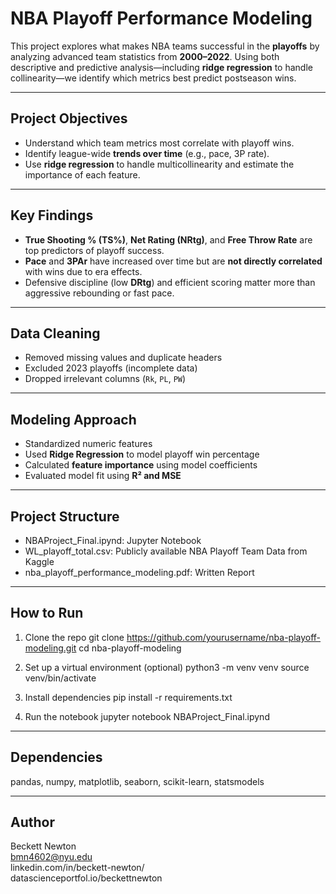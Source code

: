# NBA Playoff Performance Modeling

This project explores what makes NBA teams successful in the **playoffs** by analyzing advanced team statistics from **2000–2022**. Using both descriptive and predictive analysis—including **ridge regression** to handle collinearity—we identify which metrics best predict postseason wins.

---

## Project Objectives

- Understand which team metrics most correlate with playoff wins.
- Identify league-wide **trends over time** (e.g., pace, 3P rate).
- Use **ridge regression** to handle multicollinearity and estimate the importance of each feature.

---

## Key Findings

- **True Shooting % (TS%)**, **Net Rating (NRtg)**, and **Free Throw Rate** are top predictors of playoff success.
- **Pace** and **3PAr** have increased over time but are **not directly correlated** with wins due to era effects.
- Defensive discipline (low **DRtg**) and efficient scoring matter more than aggressive rebounding or fast pace.

---

## Data Cleaning

- Removed missing values and duplicate headers
- Excluded 2023 playoffs (incomplete data)
- Dropped irrelevant columns (`Rk`, `PL`, `PW`)

---

## Modeling Approach

- Standardized numeric features
- Used **Ridge Regression** to model playoff win percentage
- Calculated **feature importance** using model coefficients
- Evaluated model fit using **R² and MSE**

---

## Project Structure

- NBAProject_Final.ipynd: Jupyter Notebook
- WL_playoff_total.csv: Publicly available NBA Playoff Team Data from Kaggle
- nba_playoff_performance_modeling.pdf: Written Report

---

## How to Run

1. Clone the repo
git clone https://github.com/yourusername/nba-playoff-modeling.git
cd nba-playoff-modeling

2. Set up a virtual environment (optional)
python3 -m venv venv
source venv/bin/activate

3. Install dependencies
pip install -r requirements.txt

4. Run the notebook
jupyter notebook NBAProject_Final.ipynd

---

## Dependencies

pandas, numpy, matplotlib, seaborn, scikit-learn, statsmodels

---

## Author
Beckett Newton
<br/>
bmn4602@nyu.edu
<br/>
linkedin.com/in/beckett-newton/
<br/>
datascienceportfol.io/beckettnewton
